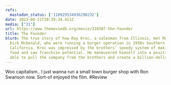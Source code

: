 ```yaml
---
refs:
  mastodon_status: ['110929534936290232']
date: 2023-08-21T20:39:34.411Z
media: ["31"]
url: https://www.themoviedb.org/movie/310307-the-founder
title: The Founder
blurb: The true story of how Ray Kroc, a salesman from Illinois, met Mac and
  Dick McDonald, who were running a burger operation in 1950s Southern
  California. Kroc was impressed by the brothers’ speedy system of making the
  food and saw franchise potential. He maneuvered himself into a position to be
  able to pull the company from the brothers and create a billion-dollar empire.
---
```


Woo capitalism.. I just wanna run a small town burger shop with Ron Swanson now. Sort-of enjoyed the film. #Review
